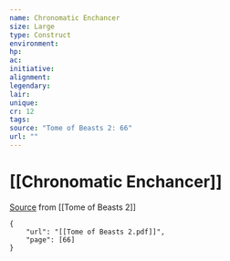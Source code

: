 ```yaml
---
name: Chronomatic Enchancer
size: Large
type: Construct
environment: 
hp: 
ac: 
initiative: 
alignment: 
legendary: 
lair: 
unique: 
cr: 12
tags: 
source: "Tome of Beasts 2: 66"
url: ""
---
```

# [[Chronomatic Enchancer]]

[Source](zotero://open-pdf/library/items/9UQIAB6R?page=66) from [[Tome of Beasts 2]]

```pdf
{
	"url": "[[Tome of Beasts 2.pdf]]",
	"page": [66]
}
```

